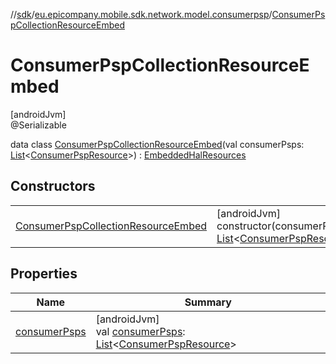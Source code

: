 //[sdk](../../../index.md)/[eu.epicompany.mobile.sdk.network.model.consumerpsp](../index.md)/[ConsumerPspCollectionResourceEmbed](index.md)

# ConsumerPspCollectionResourceEmbed

[androidJvm]\
@Serializable

data class [ConsumerPspCollectionResourceEmbed](index.md)(val consumerPsps: [List](https://kotlinlang.org/api/latest/jvm/stdlib/kotlin.collections/-list/index.html)&lt;[ConsumerPspResource](../-consumer-psp-resource/index.md)&gt;) : [EmbeddedHalResources](../../eu.epicompany.mobile.android.data.network.model.hypermedia/-embedded-hal-resources/index.md)

## Constructors

| | |
|---|---|
| [ConsumerPspCollectionResourceEmbed](-consumer-psp-collection-resource-embed.md) | [androidJvm]<br>constructor(consumerPsps: [List](https://kotlinlang.org/api/latest/jvm/stdlib/kotlin.collections/-list/index.html)&lt;[ConsumerPspResource](../-consumer-psp-resource/index.md)&gt;) |

## Properties

| Name | Summary |
|---|---|
| [consumerPsps](consumer-psps.md) | [androidJvm]<br>val [consumerPsps](consumer-psps.md): [List](https://kotlinlang.org/api/latest/jvm/stdlib/kotlin.collections/-list/index.html)&lt;[ConsumerPspResource](../-consumer-psp-resource/index.md)&gt; |
